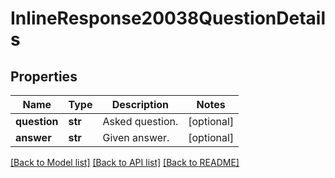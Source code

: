# InlineResponse20038QuestionDetails

## Properties
Name | Type | Description | Notes
------------ | ------------- | ------------- | -------------
**question** | **str** | Asked question. | [optional] 
**answer** | **str** | Given answer. | [optional] 

[[Back to Model list]](../README.md#documentation-for-models) [[Back to API list]](../README.md#documentation-for-api-endpoints) [[Back to README]](../README.md)

